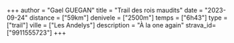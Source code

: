 +++
author = "Gael GUEGAN"
title = "Trail des rois maudits"
date = "2023-09-24"
distance = ["59km"]
denivele = ["2500m"]
temps = ["6h43"]
type = ["trail"]
ville = ["Les Andelys"]
description = "À la one again"
strava_id=["9911555723"]
+++